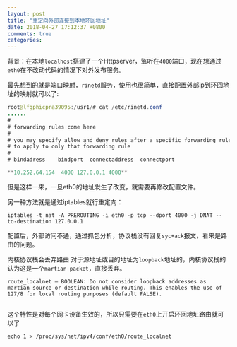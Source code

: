 ```yaml
---
layout: post
title: "重定向外部连接到本地环回地址"
date: 2018-04-27 17:12:37 +0800
comments: true
categories: 
---
```


背景：在本地`localhost`搭建了一个Httpserver，监听在`4000`端口，现在想通过`eth0`在不改动代码的情况下对外发布服务。

最先想到的就是端口映射，`rinetd`服务，使用也很简单，直接配置外部ip到环回地址的映射就可以了:


``` java
root@lfgphicpra39095:/usr1/# cat /etc/rinetd.conf
......
#
# forwarding rules come here
#
# you may specify allow and deny rules after a specific forwarding rule
# to apply to only that forwarding rule
#
# bindadress    bindport  connectaddress  connectport

**10.252.64.154  4000 127.0.0.1 4000**

```

但是这样一来，一旦eth0的地址发生了改变，就需要再修改配置文件。


另一种方法就是通过iptables就行重定向：

```
iptables -t nat -A PREROUTING -i eth0 -p tcp --dport 4000 -j DNAT --to-destination 127.0.0.1
```

配置后，外部访问不通，通过抓包分析，协议栈没有回复`syc+ack`报文，看来是路由的问题。

内核协议栈会丢弃路由 对于源地址或目的地址为`loopback`地址的，内核协议栈的认为这是一个`martian packet`，直接丢弃。

```
route_localnet – BOOLEAN: Do not consider loopback addresses as martian source or destination while routing. This enables the use of 127/8 for local routing purposes (default FALSE).


```

这个特性是对每个网卡设备生效的，所以只需要在`eth0`上开启环回地址路由就可以了

```
echo 1 > /proc/sys/net/ipv4/conf/eth0/route_localnet
```
